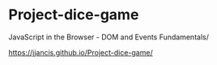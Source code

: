 # Project-dice-game
JavaScript in the Browser - DOM and Events Fundamentals/

https://jjancis.github.io/Project-dice-game/
